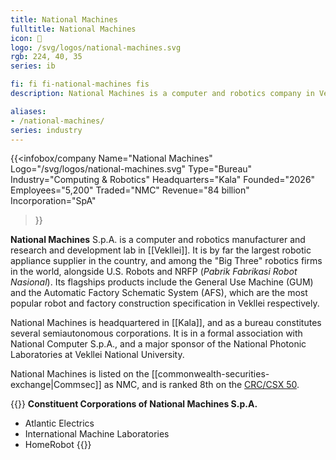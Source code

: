 ```yaml
---
title: National Machines
fulltitle: National Machines
icon: 🤖
logo: /svg/logos/national-machines.svg
rgb: 224, 40, 35
series: ib

fi: fi fi-national-machines fis
description: National Machines is a computer and robotics company in Vekllei. It is a bureau corporation made up of many constituent companies.

aliases:
- /national-machines/
series: industry
---
```


{{<infobox/company
	  Name="National Machines"
	  Logo="/svg/logos/national-machines.svg"
	  Type="Bureau"
	  Industry="Computing & Robotics"
	  Headquarters="Kala"
	  Founded="2026"
	  Employees="5,200"
	  Traded="NMC"
	  Revenue="84 billion"
	  Incorporation="SpA"
  >}}

<span class="fi fi-national-machines fis"></span> **National Machines** S.p.A. is a computer and robotics manufacturer and research and development lab in [[Vekllei]]. It is by far the largest robotic appliance supplier in the country, and among the "Big Three" robotics firms in the world, alongside U.S. Robots and NRFP (*Pabrik Fabrikasi Robot Nasional*). Its flagships products include the General Use Machine (GUM) and the Automatic Factory Schematic System (AFS), which are the most popular robot and factory construction specification in Vekllei respectively.

National Machines is headquartered in [[Kala]], and as a bureau constitutes several semiautonomous corporations. It is in a formal association with National Computer S.p.A., and a major sponsor of the National Photonic Laboratories at Vekllei National University.

National Machines is listed on the [[commonwealth-securities-exchange|Commsec]] as NMC, and is ranked 8th on the [CRC/CSX 50](/ratings/).

{{<note panel>}}
**Constituent Corporations of National Machines S.p.A.**
* Atlantic Electrics
* International Machine Laboratories
* HomeRobot
{{</note>}}


